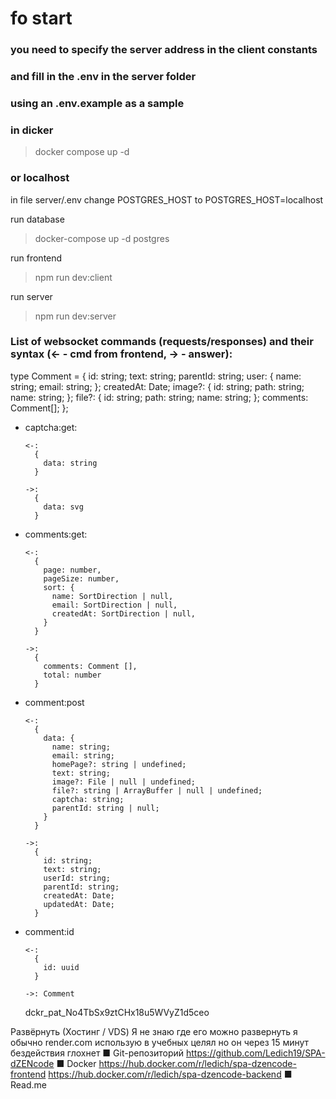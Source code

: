 # fo start

### you need to specify the server address in the client constants 
### and fill in the .env in the server folder
### using an .env.example as a sample

### in dicker
> docker compose up -d

### or localhost
in file server/.env 
change POSTGRES_HOST to POSTGRES_HOST=localhost

run database
> docker-compose up -d postgres

run frontend
> npm run dev:client

run server
> npm run dev:server

### List of websocket commands (requests/responses) and their syntax (<- - cmd from frontend, -> - answer):

type Comment = {
  id: string;
  text: string;
  parentId: string;
  user: {
    name: string;
    email: string;
  };
  createdAt: Date;
  image?: {
    id: string;
    path: string;
    name: string;
  };
  file?: {
    id: string;
    path: string;
    name: string;
  };
  comments: Comment[];
};

- captcha:get:

  ```
  <-:
    {
      data: string
    }
  
  ->:
    {
      data: svg
    }
  ```

- comments:get:

  ```
  <-:
    {
      page: number,
      pageSize: number,
      sort: {
        name: SortDirection | null,
        email: SortDirection | null,
        createdAt: SortDirection | null,
      }
    }
  
  ->:
    { 
      comments: Comment [], 
      total: number 
    }
  ```

- comment:post

  ```
  <-:
    {
      data: {
        name: string;
        email: string;
        homePage?: string | undefined;
        text: string;
        image?: File | null | undefined;
        file?: string | ArrayBuffer | null | undefined;
        captcha: string;
        parentId: string | null;
      }
    }
  
  ->:
    {
      id: string;
      text: string;
      userId: string;
      parentId: string;
      createdAt: Date;
      updatedAt: Date;
    }
  ```

- comment:id

  ```
  <-:
    {
      id: uuid
    }
  
  ->: Comment
  ```
  dckr_pat_No4TbSx9ztCHx18u5WVyZ1d5ceo


Развёрнуть (Хостинг / VDS)
Я не знаю где его можно развернуть я обычно render.com использую в учебных целял
но он через 15 минут бездействия глохнет
■ Git-репозиторий
https://github.com/Ledich19/SPA-dZENcode
■ Docker
https://hub.docker.com/r/ledich/spa-dzencode-frontend
https://hub.docker.com/r/ledich/spa-dzencode-backend
■ Read.me 
